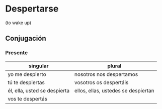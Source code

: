 # Despertarse
(to wake up)
## Conjugación
### Presente
| singular                     | plural                              |
|------------------------------|-------------------------------------|
| yo me despierto              | nosotros nos despertamos            |
| tú te despiertas             | vosotros os despertáis              |
| él, ella, usted se despierta | ellos, ellas, ustedes se despiertan |
| vos te despertás             |                                     |